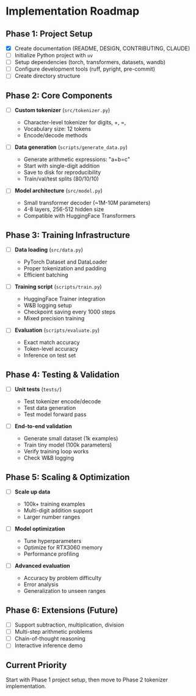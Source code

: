 # Implementation Roadmap

## Phase 1: Project Setup
- [x] Create documentation (README, DESIGN, CONTRIBUTING, CLAUDE)
- [ ] Initialize Python project with `uv`
- [ ] Setup dependencies (torch, transformers, datasets, wandb)
- [ ] Configure development tools (ruff, pyright, pre-commit)
- [ ] Create directory structure

## Phase 2: Core Components
- [ ] **Custom tokenizer** (`src/tokenizer.py`)
  - Character-level tokenizer for digits, +, =, <end>
  - Vocabulary size: 12 tokens
  - Encode/decode methods
  
- [ ] **Data generation** (`scripts/generate_data.py`)
  - Generate arithmetic expressions: "a+b=c<end>"
  - Start with single-digit addition
  - Save to disk for reproducibility
  - Train/val/test splits (80/10/10)

- [ ] **Model architecture** (`src/model.py`)
  - Small transformer decoder (~1M-10M parameters)
  - 4-8 layers, 256-512 hidden size
  - Compatible with HuggingFace Transformers

## Phase 3: Training Infrastructure
- [ ] **Data loading** (`src/data.py`)
  - PyTorch Dataset and DataLoader
  - Proper tokenization and padding
  - Efficient batching

- [ ] **Training script** (`scripts/train.py`)
  - HuggingFace Trainer integration
  - W&B logging setup
  - Checkpoint saving every 1000 steps
  - Mixed precision training

- [ ] **Evaluation** (`scripts/evaluate.py`)
  - Exact match accuracy
  - Token-level accuracy
  - Inference on test set

## Phase 4: Testing & Validation
- [ ] **Unit tests** (`tests/`)
  - Test tokenizer encode/decode
  - Test data generation
  - Test model forward pass
  
- [ ] **End-to-end validation**
  - Generate small dataset (1k examples)
  - Train tiny model (100k parameters)
  - Verify training loop works
  - Check W&B logging

## Phase 5: Scaling & Optimization
- [ ] **Scale up data**
  - 100k+ training examples
  - Multi-digit addition support
  - Larger number ranges

- [ ] **Model optimization**
  - Tune hyperparameters
  - Optimize for RTX3060 memory
  - Performance profiling

- [ ] **Advanced evaluation**
  - Accuracy by problem difficulty
  - Error analysis
  - Generalization to unseen ranges

## Phase 6: Extensions (Future)
- [ ] Support subtraction, multiplication, division
- [ ] Multi-step arithmetic problems
- [ ] Chain-of-thought reasoning
- [ ] Interactive inference demo

## Current Priority
Start with Phase 1 project setup, then move to Phase 2 tokenizer implementation.